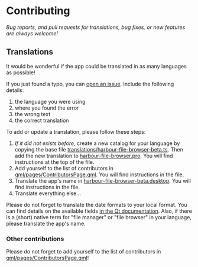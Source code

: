 # Contributing

*Bug reports, and pull requests for translations, bug fixes, or new features are always welcome!*


## Translations

It would be wonderful if the app could be translated in as many languages as possible!

If you just found a typo, you can [open an issue](https://github.com/ichthyosaurus/harbour-file-browser/issues/new).
Include the following details:

1. the language you were using
2. where you found the error
3. the wrong text
4. the correct translation


To add or update a translation, please follow these steps:

1. *If it did not exists before*, create a new catalog for your language by copying the
   base file [translations/harbour-file-browser-beta.ts](translations/harbour-file-browser-beta.ts).
   Then add the new translation to [harbour-file-browser.pro](harbour-file-browser.pro). You will
   find instructions at the top of the file.
2. Add yourself to the list of contributors in [qml/pages/ContributorsPage.qml](qml/pages/ContributorsPage.qml).
   You will find instructions in the file.
3. Translate the app's name in [harbour-file-browser-beta.desktop](harbour-file-browser-beta.desktop).
   You will find instructions in the file.
4. Translate everything else...

Please do not forget to translate the date formats to your local format. You can
find details on the available fields [in the Qt documentation](https://doc.qt.io/qt-5/qml-qtqml-date.html#details).
Also, if there is a (short) native term for "file manager" or "file browser"
in your language, please translate the app's name.


### Other contributions

Please do not forget to add yourself to the list of contributors in
[qml/pages/ContributorsPage.qml](qml/pages/ContributorsPage.qml)!
